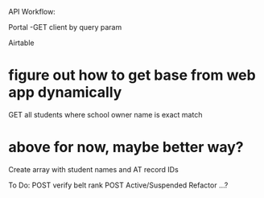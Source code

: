 API Workflow:

Portal
-GET client by query param

Airtable 
# figure out how to get base from web app dynamically

GET all students where school owner name is exact match 
# above for now, maybe better way?

Create array with student names and AT record IDs

To Do:
POST verify belt rank
POST Active/Suspended
Refactor
...?

